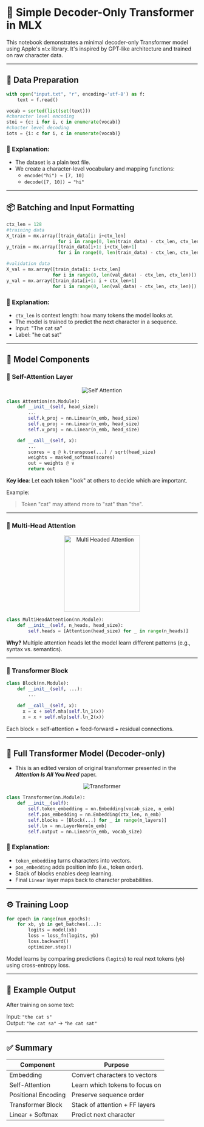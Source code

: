 # 🧠 Simple Decoder-Only Transformer in MLX

This notebook demonstrates a minimal decoder-only Transformer model using Apple's `mlx` library. It's inspired by GPT-like architecture and trained on raw character data.

---

## 🧾 Data Preparation

```python
with open("input.txt", "r", encoding='utf-8') as f:
    text = f.read()

vocab = sorted(list(set(text)))
#character level encoding
stoi = {c: i for i, c in enumerate(vocab)}
#chacter level decoding
iots = {i: c for i, c in enumerate(vocab)}
```

### 🔹 Explanation:

- The dataset is a plain text file.
- We create a character-level vocabulary and mapping functions:
  - `encode("hi") → [7, 10]`
  - `decode([7, 10]) → "hi"`

---

## 📦 Batching and Input Formatting

```python
ctx_len = 128
#training data
X_train = mx.array([train_data[i: i+ctx_len]
                   for i in range(0, len(train_data) - ctx_len, ctx_len)])
y_train = mx.array([train_data[i+1: i+ctx_len+1]
                   for i in range(0, len(train_data) - ctx_len, ctx_len)])

#validation data
X_val = mx.array([train_data[i: i+ctx_len]
                 for i in range(0, len(val_data) - ctx_len, ctx_len)])
y_val = mx.array([train_data[i+1: i + ctx_len+1]
                 for i in range(0, len(val_data) - ctx_len, ctx_len)])
```

### 🔹 Explanation:

- `ctx_len` is context length: how many tokens the model looks at.
- The model is trained to predict the next character in a sequence.
- Input: "The cat sa"
- Label: "he cat sat"

---

## 🧮 Model Components

### 🔹 Self-Attention Layer

<p align="center">
  <img src="./images/self-attention.png" alt="Self Attention"/>
</p>

```python
class Attention(nn.Module):
    def __init__(self, head_size):
        ...
        self.k_proj = nn.Linear(n_emb, head_size)
        self.q_proj = nn.Linear(n_emb, head_size)
        self.v_proj = nn.Linear(n_emb, head_size)

    def __call__(self, x):
        ...
        scores = q @ k.transpose(...) / sqrt(head_size)
        weights = masked_softmax(scores)
        out = weights @ v
        return out
```

**Key idea**: Let each token "look" at others to decide which are important.

Example:

> Token "cat" may attend more to "sat" than "the".

---

### 🔹 Multi-Head Attention

<p align="center">
  <img src="./images/mult-headed-attention.png" alt="Multi Headed Attention" style="width: 200px; height: auto;"/>
</p>

```python
class MultiHeadAttention(nn.Module):
    def __init__(self, n_heads, head_size):
        self.heads = [Attention(head_size) for _ in range(n_heads)]
```

**Why?** Multiple attention heads let the model learn different patterns (e.g., syntax vs. semantics).

---

### 🔹 Transformer Block

```python
class Block(nn.Module):
    def __init__(self, ...):
        ...

    def __call__(self, x):
      x = x + self.mha(self.ln_1(x))
      x = x + self.mlp(self.ln_2(x))
```

Each block = self-attention + feed-forward + residual connections.

---

## 🧠 Full Transformer Model (Decoder-only)

- This is an edited version of original transformer presented in the **_Attention Is All You Need_** paper.

<p align="center">
  <img src="./images/transformer.png" alt="Transformer"/>
</p>

```python
class Transformer(nn.Module):
    def __init__(self):
        self.token_embedding = nn.Embedding(vocab_size, n_emb)
        self.pos_embedding = nn.Embedding(ctx_len, n_emb)
        self.blocks = [Block(...) for _ in range(n_layers)]
        self.ln = nn.LayerNorm(n_emb)
        self.output = nn.Linear(n_emb, vocab_size)
```

### 🔹 Explanation:

- `token_embedding` turns characters into vectors.
- `pos_embedding` adds position info (i.e., token order).
- Stack of blocks enables deep learning.
- Final `Linear` layer maps back to character probabilities.

---

## ⚙️ Training Loop

```python
for epoch in range(num_epochs):
    for xb, yb in get_batches(...):
        logits = model(xb)
        loss = loss_fn(logits, yb)
        loss.backward()
        optimizer.step()
```

Model learns by comparing predictions (`logits`) to real next tokens (`yb`) using cross-entropy loss.

---

## 📝 Example Output

After training on some text:

Input: `"the cat s"`  
Output: `"he cat sa"` → `"he cat sat"`

---

## ✅ Summary

| Component           | Purpose                        |
| ------------------- | ------------------------------ |
| Embedding           | Convert characters to vectors  |
| Self-Attention      | Learn which tokens to focus on |
| Positional Encoding | Preserve sequence order        |
| Transformer Block   | Stack of attention + FF layers |
| Linear + Softmax    | Predict next character         |
